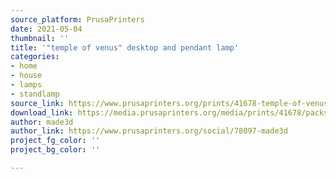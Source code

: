 ```yaml
---
source_platform: PrusaPrinters
date: 2021-05-04
thumbnail: ''
title: '"temple of venus" desktop and pendant lamp'
categories:
- home
- house
- lamps
- standlamp
source_link: https://www.prusaprinters.org/prints/41678-temple-of-venus-desktop-and-pendant-lamp
download_link: https://media.prusaprinters.org/media/prints/41678/packs/121175_487a3e64-cc6c-4eff-a034-d7a292f9a910/temple-of-venus-desktop-and-pendant-lamp-model_files.zip#_ga=2.123087371.1048019618.1620083506-1521836024.1614377370
author: made3d
author_link: https://www.prusaprinters.org/social/78097-made3d
project_fg_color: ''
project_bg_color: ''

---
```

